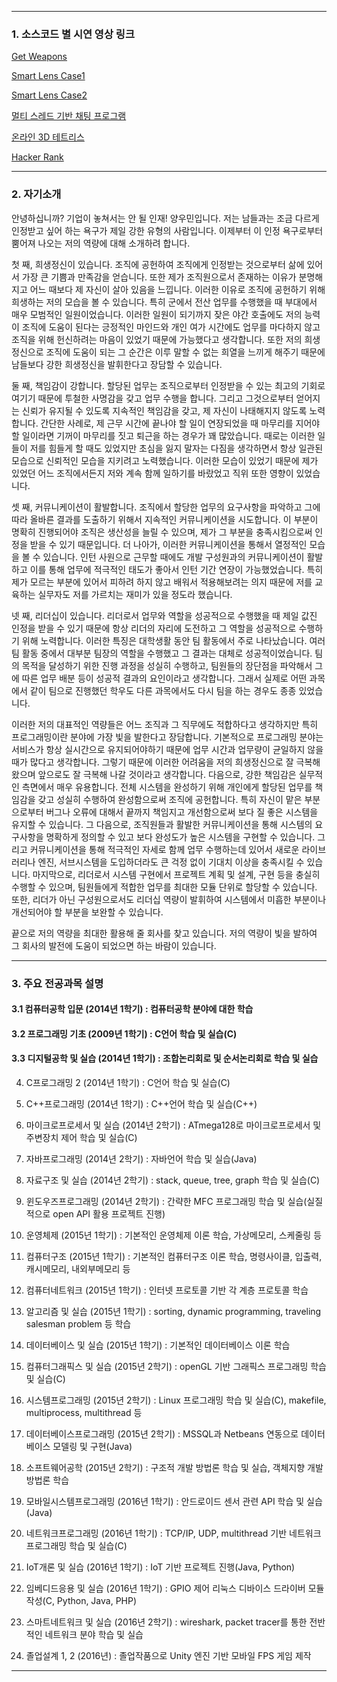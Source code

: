 ﻿
-------------

### 1. 소스코드 별 시연 영상 링크

[Get Weapons][1]

[Smart Lens Case1][2]

[Smart Lens Case2][3]

[멀티 스레드 기반 채팅 프로그램][4]

[온라인 3D 테트리스][5]

[Hacker Rank][6]

-------------

### 2. 자기소개 

 안녕하십니까? 기업이 놓쳐서는 안 될 인재! 양우민입니다. 저는 남들과는 조금 다르게 인정받고 싶어 하는 욕구가 제일 강한 유형의 사람입니다. 이제부터 이 인정 욕구로부터 뿜어져 나오는 저의 역량에 대해 소개하려 합니다.

 첫 째, 희생정신이 있습니다. 조직에 공헌하여 조직에게 인정받는 것으로부터 삶에 있어서 가장 큰 기쁨과 만족감을 얻습니다. 또한 제가 조직원으로서 존재하는 이유가 분명해지고 어느 때보다 제 자신이 살아 있음을 느낍니다. 이러한 이유로 조직에 공헌하기 위해 희생하는 저의 모습을 볼 수 있습니다. 특히 군에서 전산 업무를 수행했을 때 부대에서 매우 모범적인 일원이었습니다. 이러한 일원이 되기까지 잦은 야간 호출에도 저의 능력이 조직에 도움이 된다는 긍정적인 마인드와 개인 여가 시간에도 업무를 마다하지 않고 조직을 위해 헌신하려는 마음이 있었기 때문에 가능했다고 생각합니다. 또한 저의 희생정신으로 조직에 도움이 되는 그 순간은 이루 말할 수 없는 희열을 느끼게 해주기 때문에 남들보다 강한 희생정신을 발휘한다고 장담할 수 있습니다.

 둘 째, 책임감이 강합니다. 할당된 업무는 조직으로부터 인정받을 수 있는 최고의 기회로 여기기 때문에 투철한 사명감을 갖고 업무 수행을 합니다. 그리고 그것으로부터 얻어지는 신뢰가 유지될 수 있도록 지속적인 책임감을 갖고, 제 자신이 나태해지지 않도록 노력합니다. 간단한 사례로, 제 근무 시간에 끝나야 할 일이 연장되었을 때 마무리를 지어야 할 일이라면 기꺼이 마무리를 짓고 퇴근을 하는 경우가 꽤 많았습니다. 때로는 이러한 일들이 저를 힘들게 할 때도 있었지만 초심을 잃지 말자는 다짐을 생각하면서 항상 일관된 모습으로 신뢰적인 모습을 지키려고 노력했습니다. 이러한 모습이 있었기 때문에 제가 있었던 어느 조직에서든지 저와 계속 함께 일하기를 바랐었고 직위 또한 영향이 있었습니다.

 셋 째, 커뮤니케이션이 활발합니다. 조직에서 할당한 업무의 요구사항을 파악하고 그에 따라 올바른 결과를 도출하기 위해서 지속적인 커뮤니케이션을 시도합니다. 이 부분이 명확히 진행되어야 조직은 생산성을 늘릴 수 있으며, 제가 그 부분을 충족시킴으로써 인정을 받을 수 있기 때문입니다. 더 나아가, 이러한 커뮤니케이션을 통해서 열정적인 모습을 볼 수 있습니다. 인턴 사원으로 근무할 때에도 개발 구성원과의 커뮤니케이션이 활발하고 이를 통해 업무에 적극적인 태도가 좋아서 인턴 기간 연장이 가능했었습니다. 특히 제가 모르는 부분에 있어서 피하려 하지 않고 배워서 적용해보려는 의지 때문에 저를 교육하는 실무자도 저를 가르치는 재미가 있을 정도라 했습니다.

 넷 째, 리더십이 있습니다. 리더로서 업무와 역할을 성공적으로 수행했을 때 제일 값진 인정을 받을 수 있기 때문에 항상 리더의 자리에 도전하고 그 역할을 성공적으로 수행하기 위해 노력합니다. 이러한 특징은 대학생활 동안 팀 활동에서 주로 나타났습니다. 여러 팀 활동 중에서 대부분 팀장의 역할을 수행했고 그 결과는 대체로 성공적이었습니다. 팀의 목적을 달성하기 위한 진행 과정을 성실히 수행하고, 팀원들의 장단점을 파악해서 그에 따른 업무 배분 등이 성공적 결과의 요인이라고 생각합니다. 그래서 실제로 어떤 과목에서 같이 팀으로 진행했던 학우도 다른 과목에서도 다시 팀을 하는 경우도 종종 있었습니다. 

 이러한 저의 대표적인 역량들은 어느 조직과 그 직무에도 적합하다고 생각하지만 특히 프로그래밍이란 분야에 가장 빛을 발한다고 장담합니다. 기본적으로 프로그래밍 분야는 서비스가 항상 실시간으로 유지되어야하기 때문에 업무 시간과 업무량이 균일하지 않을 때가 많다고 생각합니다. 그렇기 때문에 이러한 어려움을 저의 희생정신으로 잘 극복해 왔으며 앞으로도 잘 극복해 나갈 것이라고 생각합니다. 다음으로, 강한 책임감은 실무적인 측면에서 매우 유용합니다. 전체 시스템을 완성하기 위해 개인에게 할당된 업무를 책임감을 갖고 성실히 수행하여 완성함으로써 조직에 공헌합니다. 특히 자신이 맡은 부분으로부터 버그나 오류에 대해서 끝까지 책임지고 개선함으로써 보다 질 좋은 시스템을 유지할 수 있습니다. 그 다음으로, 조직원들과 활발한 커뮤니케이션을 통해 시스템의 요구사항을 명확하게 정의할 수 있고 보다 완성도가 높은 시스템을 구현할 수 있습니다. 그리고 커뮤니케이션을 통해 적극적인 자세로 함께 업무 수행하는데 있어서 새로운 라이브러리나 엔진, 서브시스템을 도입하더라도 큰 걱정 없이 기대치 이상을 충족시킬 수 있습니다. 마지막으로, 리더로서 시스템 구현에서 프로젝트 계획 및 설계, 구현 등을 충실히 수행할 수 있으며, 팀원들에게 적합한 업무를 최대한 모듈 단위로 할당할 수 있습니다. 또한, 리더가 아닌 구성원으로서도 리더십 역량이 발휘하여 시스템에서 미흡한 부분이나 개선되어야 할 부분을 보완할 수 있습니다.

 끝으로 저의 역량을 최대한 활용해 줄 회사를 찾고 있습니다. 저의 역량이 빛을 발하여 그 회사의 발전에 도움이 되었으면 하는 바람이 있습니다. 

-------------

### 3. 주요 전공과목 설명

#### 3.1 컴퓨터공학 입문 (2014년 1학기) : 컴퓨터공학 분야에 대한 학습

#### 3.2 프로그래밍 기초 (2009년 1학기) : C언어 학습 및 실습(C)

#### 3.3 디지털공학 및 실습 (2014년 1학기) : 조합논리회로 및 순서논리회로 학습 및 실습

4) C프로그래밍 2 (2014년 1학기) : C언어 학습 및 실습(C)

5) C++프로그래밍 (2014년 1학기) : C++언어 학습 및 실습(C++)

6) 마이크로프로세서 및 실습 (2014년 2학기) : ATmega128로 마이크로프로세서 및 주변장치 제어 학습 및 실습(C)

7) 자바프로그래밍 (2014년 2학기) : 자바언어 학습 및 실습(Java)

8) 자료구조 및 실습 (2014년 2학기) : stack, queue, tree, graph 학습 및 실습(C)

9) 윈도우즈프로그래밍 (2014년 2학기) : 간략한 MFC 프로그래밍 학습 및 실습(실질적으로 open API 활용 프로젝트 진행)

10) 운영체제 (2015년 1학기) : 기본적인 운영체제 이론 학습, 가상메모리, 스케줄링 등

11) 컴퓨터구조 (2015년 1학기) : 기본적인 컴퓨터구조 이론 학습, 명령사이클, 입출력, 캐시메모리, 내외부메모리 등

12) 컴퓨터네트워크 (2015년 1학기) : 인터넷 프로토콜 기반 각 계층 프로토콜 학습

13) 알고리즘 및 실습 (2015년 1학기) : sorting, dynamic programming, traveling salesman problem 등 학습

14) 데이터베이스 및 실습 (2015년 1학기) : 기본적인 데이터베이스 이론 학습

15) 컴퓨터그래픽스 및 실습 (2015년 2학기) : openGL 기반 그래픽스 프로그래밍 학습 및 실습(C)

16) 시스템프로그래밍 (2015년 2학기) : Linux 프로그래밍 학습 및 실습(C), makefile, multiprocess, multithread 등

17) 데이터베이스프로그래밍 (2015년 2학기) : MSSQL과 Netbeans 연동으로 데이터베이스 모델링 및 구현(Java)

18) 소프트웨어공학 (2015년 2학기) : 구조적 개발 방법론 학습 및 실습, 객체지향 개발 방법론 학습

19) 모바일시스템프로그래밍 (2016년 1학기) : 안드로이드 센서 관련 API 학습 및 실습(Java)

20) 네트워크프로그래밍 (2016년 1학기) : TCP/IP, UDP, multithread 기반 네트워크 프로그래밍 학습 및 실습(C)

21) IoT개론 및 실습 (2016년 1학기) : IoT 기반 프로젝트 진행(Java, Python)

22) 임베디드응용 및 실습 (2016년 1학기) : GPIO 제어 리눅스 디바이스 드라이버 모듈 작성(C, Python, Java, PHP)

23) 스마트네트워크 및 실습 (2016년 2학기) : wireshark, packet tracer를 통한 전반적인 네트워크 분야 학습 및 실습

24) 졸업설계 1, 2 (2016년) : 졸업작품으로 Unity 엔진 기반 모바일 FPS 게임 제작

-------------

[1]: https://www.youtube.com/watch?v=0Kbl6GyQW1U&feature=youtu.be
[2]: https://www.youtube.com/watch?v=tow8_QtblWU
[3]: https://www.youtube.com/watch?v=4CQZW3Me_dM
[4]: https://www.youtube.com/watch?v=6Vu56Nu6OrI&feature=youtu.be
[5]: https://www.youtube.com/watch?v=2vrGsw59Nmo&feature=youtu.be
[6]: https://www.hackerrank.com/cicyowoo
